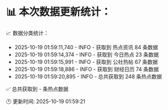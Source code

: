 📊 本次数据更新统计：
==========================

📈 数据分类统计：
- 2025-10-19 01:59:11,740 - INFO - 获取到 热点资讯 84 条数据
- 2025-10-19 01:59:14,374 - INFO - 获取到 今日热点 23 条数据
- 2025-10-19 01:59:15,991 - INFO - 获取到 公社热帖 67 条数据
- 2025-10-19 01:59:18,886 - INFO - 获取到 财经日历 74 条数据
- 2025-10-19 01:59:20,895 - INFO - 总共获取到 248 条热点数据

✅ 总共获取到 - 条热点数据

🕐 更新时间: 2025-10-19 01:59:21
